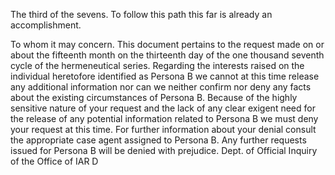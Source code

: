 The third of the sevens. To follow this path this far is already an accomplishment.

To whom it may concern.
This document pertains to the request made on or about the fifteenth month on the thirteenth day of the one thousand seventh cycle of the hermeneutical series.
Regarding the interests raised on the individual heretofore identified as Persona B we cannot at this time release any additional information nor can we neither confirm nor deny any facts about the existing circumstances of Persona B.
Because of the highly sensitive nature of your request and the lack of any clear exigent need for the release of any potential information related to Persona B we must deny your request at this time.
For further information about your denial consult the appropriate case agent assigned to Persona B.
Any further requests issued for Persona B will be denied with prejudice.
Dept. of Official Inquiry of the Office of IAR D